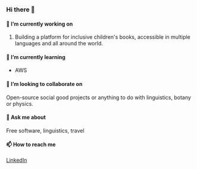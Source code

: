 ### Hi there 👋

#### 🔭 I’m currently working on

1. Building a platform for inclusive children's books, accessible in multiple languages and all around the world.

#### 🌱 I’m currently learning

- AWS

#### 👯 I’m looking to collaborate on

Open-source social good projects or anything to do with linguistics, botany or physics.

#### 💬 Ask me about

Free software, linguistics, travel

#### 📫 How to reach me

[LinkedIn](https://www.linkedin.com/in/robertfocke/)
